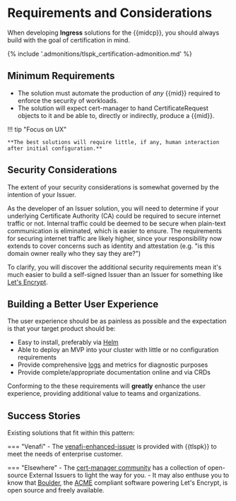 # Requirements and Considerations

When developing **Ingress** solutions for the {{midcp}}, you should always build with the goal of certification in mind.

{% include '.admonitions/tlspk_certification-admonition.md' %}

## Minimum Requirements 

- The solution must automate the production of *any* {{mid}} required to enforce the security of workloads.
- The solution will expect cert-manager to hand CertificateRequest objects to it and be able to, directly or indirectly, produce a {{mid}}.

!!! tip "Focus on UX"

    **The best solutions will require little, if any, human interaction after initial configuration.**

## Security Considerations

The extent of your security considerations is somewhat governed by the intention of your Issuer.

As the developer of an Issuer solution, you will need to determine if your underlying Certificate Authority (CA) could be required to secure internet traffic or not.
Internal traffic could be deemed to be secure when plain-text communication is eliminated, which is easier to ensure.
The requirements for securing internet traffic are likely higher, since your responsibility now extends to cover concerns such as identity and attestation (e.g. "is this domain owner really who they say they are?")

To clarify, you will discover the additional security requirements mean it's much easier to build a self-signed Issuer than an Issuer for something like [Let's Encrypt](https://letsencrypt.org/).

## Building a Better User Experience

The user experience should be as painless as possible and the expectation is that your target product should be:

- Easy to install, preferably via [Helm](https://helm.sh/)
- Able to deploy an MVP into your cluster with little or no configuration requirements
- Provide comprehensive [logs](https://kubernetes.io/docs/concepts/cluster-administration/logging/) and metrics for diagnostic purposes
- Provide complete/appropriate documentation online and via CRDs

Conforming to the these requirements will **greatly** enhance the user experience, providing additional value to teams and organizations.

## Success Stories

Existing solutions that fit within this pattern:

=== "Venafi"
    - The [venafi-enhanced-issuer](https://platform.jetstack.io/documentation/reference/venafi-enhanced-issuer) is provided with {{tlspk}} to meet the needs of enterprise customer.

=== "Elsewhere"
    - The [cert-manager community](https://cert-manager.io/docs/configuration/external/) has a collection of open-source External Issuers to light the way for you.
    - It may also enthuse you to know that [Boulder](https://github.com/letsencrypt/boulder), the [ACME](https://en.wikipedia.org/wiki/Automatic_Certificate_Management_Environment) compliant software powering Let's Encrypt, is open source and freely available.
